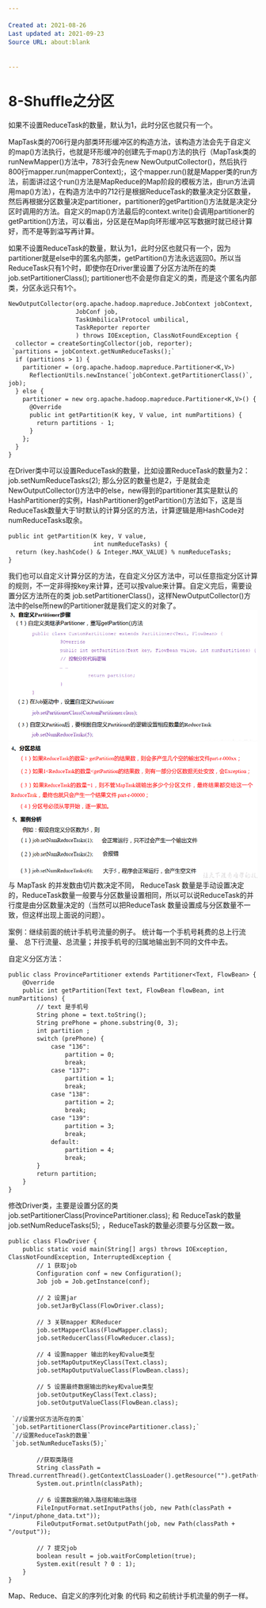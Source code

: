 ```yaml
---

Created at: 2021-08-26
Last updated at: 2021-09-23
Source URL: about:blank


---
```


# 8-Shuffle之分区


如果不设置ReduceTask的数量，默认为1，此时分区也就只有一个。

MapTask类的706行是内部类环形缓冲区的构造方法，该构造方法会先于自定义的map()方法执行，也就是环形缓冲的创建先于map()方法的执行（MapTask类的runNewMapper()方法中，783行会先new NewOutputCollector()，然后执行800行mapper.run(mapperContext);，这个mapper.run()就是Mapper类的run方法，前面讲过这个run()方法是MapReduce的Map阶段的模板方法，由run方法调用map()方法），在构造方法中的712行是根据ReduceTask的数量决定分区数量，然后再根据分区数量决定partitioner，partitioner的getPartition()方法就是决定分区时调用的方法。自定义的map()方法最后的context.write()会调用partitioner的getPartition()方法，可以看出，分区是在Map向环形缓冲区写数据时就已经计算好，而不是等到溢写再计算。

如果不设置ReduceTask的数量，默认为1，此时分区也就只有一个，因为partitioner就是else中的匿名内部类，getPartition()方法永远返回0。所以当ReduceTask只有1个时，即使你在Driver里设置了分区方法所在的类job.setPartitionerClass(); partitioner也不会是你自定义的类，而是这个匿名内部类，分区永远只有1个。
```
NewOutputCollector(org.apache.hadoop.mapreduce.JobContext jobContext,
                   JobConf job,
                   TaskUmbilicalProtocol umbilical,
                   TaskReporter reporter
                   ) throws IOException, ClassNotFoundException {
  collector = createSortingCollector(job, reporter);
 `partitions = jobContext.getNumReduceTasks();`
  if (partitions > 1) {
    partitioner = (org.apache.hadoop.mapreduce.Partitioner<K,V>)
      ReflectionUtils.newInstance(`jobContext.getPartitionerClass()`, job);
  } else {
    partitioner = new org.apache.hadoop.mapreduce.Partitioner<K,V>() {
      @Override
      public int getPartition(K key, V value, int numPartitions) {
        return partitions - 1;
      }
    };
  }
}
```

在Driver类中可以设置ReduceTask的数量，比如设置ReduceTask的数量为2：job.setNumReduceTasks(2); 那么分区的数量也是2，于是就会走NewOutputCollector()方法中的else，new得到的partitioner其实是默认的HashPartitioner的实例，HashPartitioner的getPartition()方法如下，这是当ReduceTask数量大于1时默认的计算分区的方法，计算逻辑是用HashCode对numReduceTasks取余。
```
public int getPartition(K key, V value,
                        int numReduceTasks) {
  return (key.hashCode() & Integer.MAX_VALUE) % numReduceTasks;
}
```

我们也可以自定义计算分区的方法，在自定义分区方法中，可以任意指定分区计算的规则，不一定非得按key来计算，还可以按value来计算。自定义完后，需要设置分区方法所在的类 job.setPartitionerClass()，这样NewOutputCollector()方法中的else所new的Partitioner就是我们定义的对象了。
![unknown_filename.png](./_resources/8-Shuffle之分区.resources/unknown_filename.png)
![unknown_filename.1.png](./_resources/8-Shuffle之分区.resources/unknown_filename.1.png)
与 MapTask 的并发数由切片数决定不同， ReduceTask 数量是手动设置决定的，ReduceTask数量一般要与分区数量设置相同，所以可以说ReduceTask的并行度是由分区数量决定的（当然可以把ReduceTask 数量设置成与分区数量不一致，但这样出现上面说的问题）。

案例：继续前面的统计手机号流量的例子。
统计每一个手机号耗费的总上行流量、 总下行流量、总流量；并按手机号的归属地输出到不同的文件中去。

自定义分区方法：
```
public class ProvincePartitioner extends Partitioner<Text, FlowBean> {
    @Override
    public int getPartition(Text text, FlowBean flowBean, int numPartitions) {
        // text 是手机号
        String phone = text.toString();
        String prePhone = phone.substring(0, 3);
        int partition ;
        switch (prePhone) {
            case "136":
                partition = 0;
                break;
            case "137":
                partition = 1;
                break;
            case "138":
                partition = 2;
                break;
            case "139":
                partition = 3;
                break;
            default:
                partition = 4;
                break;
        }
        return partition;
    }
}
```

修改Driver类，主要是设置分区的类 job.setPartitionerClass(ProvincePartitioner.class); 和 ReduceTask的数量 job.setNumReduceTasks(5); ，ReduceTask的数量必须要与分区数一致。
```
public class FlowDriver {
    public static void main(String[] args) throws IOException, ClassNotFoundException, InterruptedException {
        // 1 获取job
        Configuration conf = new Configuration();
        Job job = Job.getInstance(conf);

        // 2 设置jar
        job.setJarByClass(FlowDriver.class);

        // 3 关联mapper 和Reducer
        job.setMapperClass(FlowMapper.class);
        job.setReducerClass(FlowReducer.class);

        // 4 设置mapper 输出的key和value类型
        job.setMapOutputKeyClass(Text.class);
        job.setMapOutputValueClass(FlowBean.class);

        // 5 设置最终数据输出的key和value类型
        job.setOutputKeyClass(Text.class);
        job.setOutputValueClass(FlowBean.class);

 `//设置分区方法所在的类`
 `job.setPartitionerClass(ProvincePartitioner.class);`
 `//设置ReduceTask的数量`
 `job.setNumReduceTasks(5);`

        //获取类路径
        String classPath = Thread.currentThread().getContextClassLoader().getResource("").getPath();
        System.out.println(classPath);

        // 6 设置数据的输入路径和输出路径
        FileInputFormat.setInputPaths(job, new Path(classPath + "/input/phone_data.txt"));
        FileOutputFormat.setOutputPath(job, new Path(classPath + "/output"));

        // 7 提交job
        boolean result = job.waitForCompletion(true);
        System.exit(result ? 0 : 1);
    }
}
```

Map、Reduce、自定义的序列化对象 的代码 和之前统计手机流量的例子一样。

